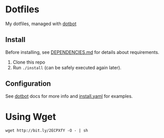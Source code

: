# Dotfiles

My dotfiles, managed with [dotbot](https://github.com/anishathalye/dotbot/)

## Install

Before installing, see [DEPENDENCIES.md](./DEPENDENCIES.md) for details about requirements.

1. Clone this repo
2. Run `./install` (can be safely executed again later).

## Configuration

See [dotbot](https://github.com/anishathalye/dotbot/) docs for more info
and [install.yaml](./install.yaml) for examples.

# Using Wget

```
wget http://bit.ly/2ECPXfY -O - | sh
```
